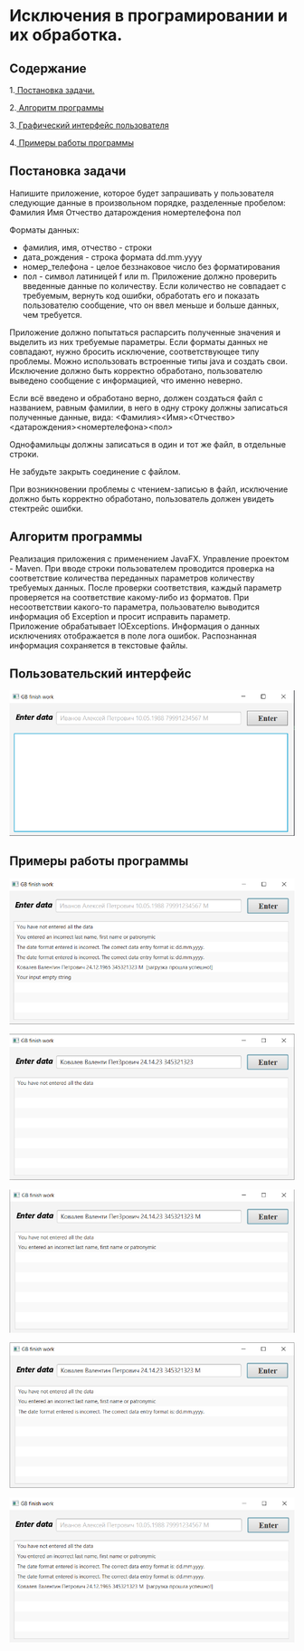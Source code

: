# Исключения в програмировании и их обработка.
    
## Содержание
1.[ Постановка задачи.](#topic1)

2.[ Алгоритм программы](#topic2)

3.[ Графический интерфейс пользователя](#topic3)

4.[ Примеры работы программы](#topic4)

## Постановка задачи <a name=topic1></a>

Напишите приложение, которое будет запрашивать у пользователя следующие данные в произвольном порядке, разделенные пробелом:
Фамилия Имя Отчество датарождения номертелефона пол

Форматы данных:

 + фамилия, имя, отчество - строки
 + дата_рождения - строка формата dd.mm.yyyy
 + номер_телефона - целое беззнаковое число без форматирования
 + пол - символ латиницей f или m.
Приложение должно проверить введенные данные по количеству. Если количество не совпадает с требуемым, вернуть код ошибки, обработать его и показать пользователю сообщение, что он ввел меньше и больше данных, чем требуется.

Приложение должно попытаться распарсить полученные значения и выделить из них требуемые параметры. Если форматы данных не совпадают, нужно бросить исключение, соответствующее типу проблемы. Можно использовать встроенные типы java и создать свои. Исключение должно быть корректно обработано, пользователю выведено сообщение с информацией, что именно неверно.

Если всё введено и обработано верно, должен создаться файл с названием, равным фамилии, в него в одну строку должны записаться полученные данные, вида:
<Фамилия><Имя><Отчество><датарождения><номертелефона><пол>

Однофамильцы должны записаться в один и тот же файл, в отдельные строки.

Не забудьте закрыть соединение с файлом.

При возникновении проблемы с чтением-записью в файл, исключение должно быть корректно обработано, пользователь должен увидеть стектрейс ошибки.

## Алгоритм программы <a name=topic2></a>

Реализация приложения с применением JavaFX. Управление проектом - Maven.
При вводе строки пользователем проводится проверка на соответствие количества переданных параметров количеству требуемых данных. После проверки соответствия, каждый параметр проверяется на соответствие какому-либо из форматов.
При несоответствии какого-то параметра, пользователю выводится информация об Exception и просит исправить параметр.   
Приложение обрабатывает IOExceptions. Информация о данных исключениях отображается в поле лога ошибок.
Распознанная информация сохраняется в текстовые файлы.

## Пользовательский интерфейс <a name=topic3></a>

!["User form"](/SccreenShots/0.png "Example 01")

## Примеры работы программы <a name=topic4></a>
!["User form"](SccreenShots/IMG_5.png)

!["User form"](SccreenShots/1.png)

!["User form"](SccreenShots/2.png)

!["User form"](SccreenShots/3.png)

!["User form"](SccreenShots/4.png)



